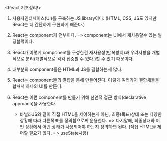 <React 기초정리!>

1. 사용자인터페이스(UI)를 구축하는 JS library이다.
(HTML, CSS, JS도 있지만 React는 더 간단하게 구현하게 해준다.)

2. React는 component가 전부이다. => component는 UI에서 재사용할수 있는 빌딩블럭이다.

3. React가 이렇게 component를 구성한건 재사용성(반복방지)과 우려사항을 개벌적으로 분리(개벌적으로 각각 집중할 수 있다.)할 수 있기 때문이다.

4. 대부분의 component들은 HTML과 JS를 결합하는게 많다.

5. React는 component들의 결합을 통해 만들어진다. 이렇게 여러가지 결합체들을 합쳐서 하나의 UI를 만든다.

6. React는 이런 component를 만들기 위해 선언적 접근 방식(declarative approach)을 사용한다.
    - 바닐라JS와 같이 직접 HTML을 제어하는게 아닌, 최종(목표)상태 또는 다양한 상황에 따라 다른목표를 정의함으로써 운용한다.
    => 다시말해, 최종상태와 어떤 상황에서 어떤 상태가 사용되어야 하는지 정의하면 된다. (직접 HTML을 제어할 필요가 없다. => useState사용) 